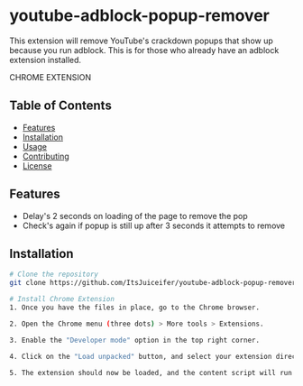 # youtube-adblock-popup-remover

This extension will remove YouTube's crackdown popups that show up because you run adblock.
This is for those who already have an adblock extension installed.

CHROME EXTENSION

## Table of Contents
- [Features](#features)
- [Installation](#installation)
- [Usage](#usage)
- [Contributing](#contributing)
- [License](#license)

## Features

- Delay's 2 seconds on loading of the page to remove the pop
- Check's again if popup is still up after 3 seconds it attempts to remove

## Installation

```bash
# Clone the repository
git clone https://github.com/ItsJuiceifer/youtube-adblock-popup-remover.git

# Install Chrome Extension
1. Once you have the files in place, go to the Chrome browser.

2. Open the Chrome menu (three dots) > More tools > Extensions.

3. Enable the "Developer mode" option in the top right corner.

4. Click on the "Load unpacked" button, and select your extension directory.

5. The extension should now be loaded, and the content script will run on YouTube pages, removing elements with a 5-second delay.
